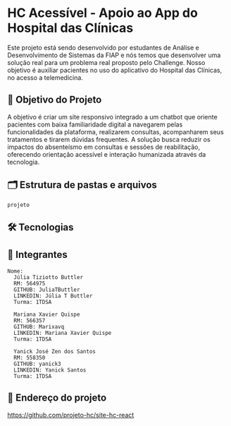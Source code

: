 # HC Acessível - Apoio ao App do Hospital das Clínicas

Este projeto está sendo desenvolvido por estudantes de Análise e Desenvolvimento de Sistemas da FIAP e nós temos que desenvolver uma solução real para um problema real proposto pelo Challenge. Nosso objetivo é auxiliar pacientes no uso do aplicativo do Hospital das Clínicas, no acesso a telemedicina.

## 🎯 Objetivo do Projeto

A objetivo é criar um site responsivo integrado a um chatbot que oriente pacientes com baixa familiaridade digital a navegarem pelas funcionalidades da plataforma, realizarem consultas, acompanharem seus tratamentos e tirarem dúvidas frequentes. A solução busca reduzir os impactos do absenteísmo em consultas e sessões de reabilitação, oferecendo orientação acessível e interação humanizada através da tecnologia.


## 🗂️ Estrutura de pastas e arquivos

    projeto


## 🛠 Tecnologias



## 👥 Integrantes

    Nome: 
      Júlia Tiziotto Buttler
      RM: 564975
      GITHUB: JuliaTButtler
      LINKEDIN: Júlia T Buttler
      Turma: 1TDSA

      Mariana Xavier Quispe
      RM: 566357
      GITHUB: Marixavq
      LINKEDIN: Mariana Xavier Quispe
      Turma: 1TDSA

      Yanick José Zen dos Santos
      RM: 558350 
      GITHUB: yanick3
      LINKEDIN: Yanick Santos
      Turma: 1TDSA




## 📂 Endereço do projeto 

https://github.com/projeto-hc/site-hc-react
